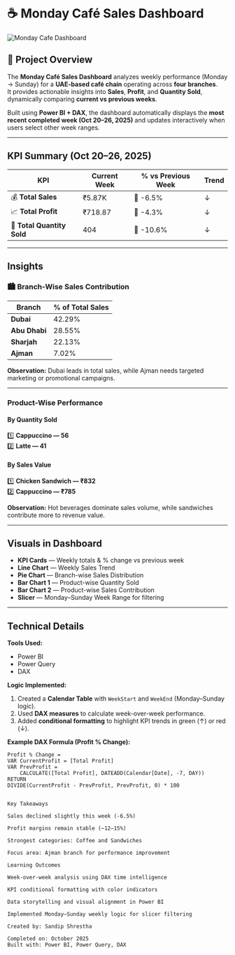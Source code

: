 # ☕ Monday Café Sales Dashboard

![Monday Cafe Dashboard](monday_cafe_dashboard.png)


## 📘 Project Overview
The **Monday Café Sales Dashboard** analyzes weekly performance (Monday → Sunday) for a **UAE-based café chain** operating across **four branches**.  
It provides actionable insights into **Sales**, **Profit**, and **Quantity Sold**, dynamically comparing **current vs previous weeks**.  

Built using **Power BI + DAX**, the dashboard automatically displays the **most recent completed week (Oct 20–26, 2025)** and updates interactively when users select other week ranges.

---

## KPI Summary (Oct 20–26, 2025)

| KPI | Current Week | % vs Previous Week | Trend |
|------|---------------|--------------------|--------|
| 💰 **Total Sales** | ₹5.87K | 🔻 -6.5% | ↓ |
| 📈 **Total Profit** | ₹718.87 | 🔻 -4.3% | ↓ |
| 🛒 **Total Quantity Sold** | 404 | 🔻 -10.6% | ↓ |

---

## Insights

### 🏙️ Branch-Wise Sales Contribution
| Branch | % of Total Sales |
|---------|------------------|
| **Dubai** | 42.29% |
| **Abu Dhabi** | 28.55% |
| **Sharjah** | 22.13% |
| **Ajman** | 7.02% |

**Observation:** Dubai leads in total sales, while Ajman needs targeted marketing or promotional campaigns.

---

###  Product-Wise Performance

#### By Quantity Sold
1️⃣ **Cappuccino — 56**  
2️⃣ **Latte — 41**

#### By Sales Value
1️⃣ **Chicken Sandwich — ₹832**  
2️⃣ **Cappuccino — ₹785**

**Observation:** Hot beverages dominate sales volume, while sandwiches contribute more to revenue value.

---

## Visuals in Dashboard

- **KPI Cards** — Weekly totals & % change vs previous week  
- **Line Chart** — Weekly Sales Trend  
- **Pie Chart** — Branch-wise Sales Distribution  
- **Bar Chart 1** — Product-wise Quantity Sold  
- **Bar Chart 2** — Product-wise Sales Contribution  
- **Slicer** — Monday–Sunday Week Range for filtering  

---

## Technical Details

**Tools Used:**  
- Power BI  
- Power Query  
- DAX  

**Logic Implemented:**
1. Created a **Calendar Table** with `WeekStart` and `WeekEnd` (Monday–Sunday logic).  
2. Used **DAX measures** to calculate week-over-week performance.  
3. Added **conditional formatting** to highlight KPI trends in green (↑) or red (↓).  

**Example DAX Formula (Profit % Change):**
```DAX
Profit % Change =
VAR CurrentProfit = [Total Profit]
VAR PrevProfit =
    CALCULATE([Total Profit], DATEADD(Calendar[Date], -7, DAY))
RETURN
DIVIDE(CurrentProfit - PrevProfit, PrevProfit, 0) * 100


Key Takeaways

Sales declined slightly this week (-6.5%)

Profit margins remain stable (~12–15%)

Strongest categories: Coffee and Sandwiches

Focus area: Ajman branch for performance improvement

Learning Outcomes

Week-over-week analysis using DAX time intelligence

KPI conditional formatting with color indicators

Data storytelling and visual alignment in Power BI

Implemented Monday–Sunday weekly logic for slicer filtering

Created by: Sandip Shrestha

Completed on: October 2025
Built with: Power BI, Power Query, DAX

